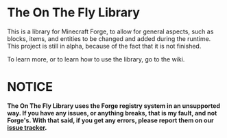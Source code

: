 # The On The Fly Library
This is a library for Minecraft Forge, to allow for general aspects, such as blocks, items, and entities to be changed and added during the runtime. This project is still in alpha, because of the fact that it is not finished.

To learn more, or to learn how to use the library, go to the wiki.

# **NOTICE**
**The On The Fly Library uses the Forge registry system in an unsupported way. If you have any issues, or anything breaks, that is my fault, and not Forge's. With that said, if you get any errors, please report them on our [issue tracker][1].**

  [1]: https://github.com/LousyLynx/On-The-Fly/issues